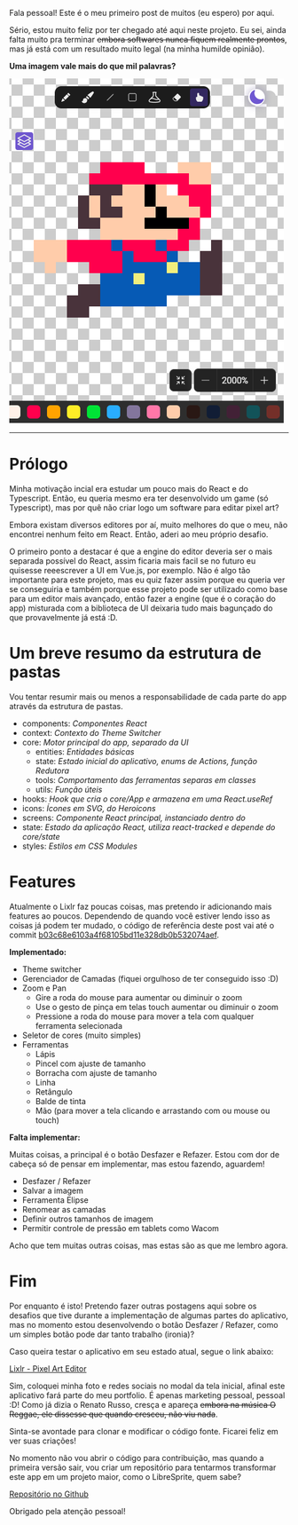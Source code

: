 Fala pessoal! Este é o meu primeiro post de muitos (eu espero) por aqui.

Sério, estou muito feliz por ter chegado até aqui neste projeto. Eu sei, ainda falta muito pra terminar ~~embora softwares nunca fiquem realmente prontos~~, mas já está com um resultado muito legal (na minha humilde opinião).

**Uma imagem vale mais do que mil palavras?**

![Lixlr Cover](https://raw.githubusercontent.com/dhrleandro/tabposts/main/1/lixlr_cover.PNG)


- - -

# Prólogo

Minha motivação incial era estudar um pouco mais do React e do Typescript. Então, eu queria mesmo era ter desenvolvido um game (só Typescript), mas por quê não criar logo um software para editar pixel art?

Embora existam diversos editores por aí, muito melhores do que o meu, não encontrei nenhum feito em React. Então, aderi ao meu próprio desafio.

O primeiro ponto a destacar é que a engine do editor deveria ser o mais separada possível do React, assim ficaria mais facil se no futuro eu quisesse reeescrever a UI em Vue.js, por exemplo. Não é algo tão importante para este projeto, mas eu quiz fazer assim porque eu queria ver se conseguiria e também porque esse projeto pode ser utilizado como base para um editor mais avançado, então fazer a engine (que é o coração do app) misturada com a biblioteca de UI deixaria tudo mais bagunçado do que provavelmente já está :D.

# Um breve resumo da estrutura de pastas

Vou tentar resumir mais ou menos a responsabilidade de cada parte do app através da estrutura de pastas.

- components: *Componentes React*
- context: *Contexto do Theme Switcher*
- core: *Motor principal do app, separado da UI*
  - entities: *Entidades básicas*
  - state: *Estado inicial do aplicativo, enums de Actions, função Redutora*
  - tools: *Comportamento das ferramentas separas em classes*
  - utils: *Função úteis*
- hooks: *Hook que cria o core/App e armazena em uma React.useRef*
- icons: *Ícones em SVG, do Heroicons*
- screens: *Componente React principal, instanciado dentro do <App />*
- state: *Estado da aplicação React, utiliza react-tracked e depende do core/state*
- styles: *Estilos em CSS Modules*

# Features

Atualmente o Lixlr faz poucas coisas, mas pretendo ir adicionando mais features ao poucos. Dependendo de quando você estiver lendo isso as coisas já podem ter mudado, o código de referência deste post vai até o commit [b03c68e6103a4f68105bd11e328db0b532074aef](https://github.com/dhrleandro/lixlr/tree/b03c68e6103a4f68105bd11e328db0b532074aef).

**Implementado:**

- Theme switcher
- Gerenciador de Camadas (fiquei orgulhoso de ter conseguido isso :D)
- Zoom e Pan
  - Gire a roda do mouse para aumentar ou diminuir o zoom
  - Use o gesto de pinça em telas touch aumentar ou diminuir o zoom
  - Pressione a roda do mouse para mover a tela com qualquer ferramenta selecionada
- Seletor de cores (muito simples)
- Ferramentas
  - Lápis
  - Pincel com ajuste de tamanho
  - Borracha com ajuste de tamanho
  - Linha
  - Retângulo
  - Balde de tinta
  - Mão (para mover a tela clicando e arrastando com ou mouse ou touch)


**Falta implementar:**

Muitas coisas, a principal é o botão Desfazer e Refazer. Estou com dor de cabeça só de pensar em implementar, mas estou fazendo, aguardem!

- Desfazer / Refazer
- Salvar a imagem
- Ferramenta Elipse
- Renomear as camadas
- Definir outros tamanhos de imagem
- Permitir controle de pressão em tablets como Wacom

Acho que tem muitas outras coisas, mas estas são as que me lembro agora.

# Fim

Por enquanto é isto! Pretendo fazer outras postagens aqui sobre os desafios que tive durante a implementação de algumas partes do aplicativo, mas no momento estou desenvolvendo o botão Desfazer / Refazer, como um simples botão pode dar tanto trabalho (ironia)?

Caso queira testar o aplicativo em seu estado atual, segue o link abaixo:

[Lixlr - Pixel Art Editor](https://dhrleandro.github.io/lixlr/)

Sim, coloquei minha foto e redes sociais no modal da tela inicial, afinal este aplicativo fará parte do meu portfolio. É apenas marketing pessoal, pessoal :D! Como já dizia o Renato Russo, cresça e apareça ~~embora na música O Reggae, ele dissesse que quando cresceu, não viu nada~~.

Sinta-se avontade para clonar e modificar o código fonte. Ficarei feliz em ver suas criações!

No momento não vou abrir o código para contribuição, mas quando a primeira versão sair, vou criar um repositório para tentarmos transformar este app em um projeto maior, como o LibreSprite, quem sabe?

[Repositório no Github](https://github.com/dhrleandro/lixlr)

Obrigado pela atenção pessoal!
